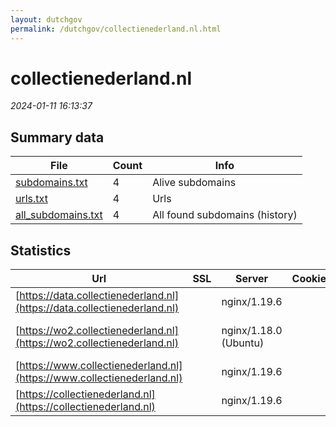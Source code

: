 ```yaml
---
layout: dutchgov
permalink: /dutchgov/collectienederland.nl.html
---
```



# collectienederland.nl
*2024-01-11 16:13:37*
## Summary data


| File       | Count | Info |
|------------|-------|------|
|[subdomains.txt](/data/collectienederland.nl/subdomains.txt)|4|Alive subdomains|
|[urls.txt](/data/collectienederland.nl/urls.txt)|4|Urls|
|[all_subdomains.txt](/data/collectienederland.nl/all_subdomains.txt)|4|All found subdomains (history)|


## Statistics


| Url | SSL | Server | Cookie | HSTS | CSP | XFO | XXP | RP | Tech |Title |
|------------|-------|------|------|------|------|------|------|------|------|------|
|[https://data.collectienederland.nl](https://data.collectienederland.nl)| |nginx/1.19.6| | | | | | :white_check_mark: |Bootstrap Nginx:1.19.6|Collectie Nederl...|
|[https://wo2.collectienederland.nl](https://wo2.collectienederland.nl)| |nginx/1.18.0 (Ubuntu)| | | | | | :white_check_mark: |Bootstrap Nginx:1.18.0 Ubuntu|Cultuurgoederen...|
|[https://www.collectienederland.nl](https://www.collectienederland.nl)| |nginx/1.19.6| | | | | | :white_check_mark: |Bootstrap Nginx:1.19.6|Collectie Nederl...|
|[https://collectienederland.nl](https://collectienederland.nl)| |nginx/1.19.6| | | | | | :white_check_mark: |Bootstrap Nginx:1.19.6|Collectie Nederl...|